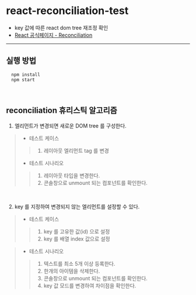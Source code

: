 # react-reconciliation-test

- key 값에 따른 react dom tree 재조정 확인
- [React 공식페이지 - Reconciliation](https://reactjs.org/docs/reconciliation.html)

---
## 실행 방법
```
  npm install
  npm start
```

<br>

## reconciliation 휴리스틱 알고리즘

1. 엘리먼트가 변경되면 새로운 DOM tree 를 구성한다.
> * 테스트 케이스
> > 1. 레이아웃 엘리먼트 tag 를 변경
> * 테스트 시나리오
> > 1. 레이아웃 타입을 변경한다.
> > 2. 콘솔창으로 unmount 되는 컴포넌트를 확인한다.

<br>

2. key 를 지정하여 변경되지 않는 엘리먼트를 설정할 수 있다.
> * 테스트 케이스
> > 1. key 를 고유한 값(id) 으로 설정
> > 2. key 를 배열 index 값으로 설정

> * 테스트 시나리오
> > 1.  텍스트를 최소 5개 이상 등록한다.
> > 2.  한개의 아이템을 삭제한다.
> > 3.  콘솔창으로 unmount 되는 컴포넌트를 확인한다.
> > 4.  key 값 모드를 변경하여 차이점을 확인한다.
